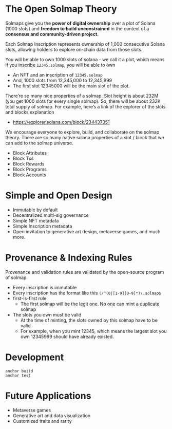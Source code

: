 # The Open Solmap Theory

Solmaps give you the **power of digital ownership** over a plot of Solana (1000 slots) and **************************************************************freedom to build unconstrained************************************************************** in the context of a ************************************************consensus and community-driven project.************************************************

Each Solmap Inscription represents ownership of 1,000 consecutive Solana slots, allowing holders to explore on-chain data from those slots.

You will be able to own 1000 slots of solana - we call it a plot, which means if you inscribe `12345.solmap`, you will be able to own

- An NFT and an inscription of `12345.solmap`
- And, 1000 slots from 12,345,000 to 12,345,999
- The first slot 12345000 will be the main slot of the plot.

There’re so many nice properties of a solmap. Slot height is about 232M (you get 1000 slots for every single solmap). So, there will be about 232K total supply of solmap. For example, here’s a link of the explorer of the slots and blocks explanation

- https://explorer.solana.com/block/234437351

We encourage everyone to explore, build, and collaborate on the solmap theory. There are so many native solana properties of a slot / block that we can add to the solmap universe. 

- Block Attributes
- Block Txs
- Block Rewards
- Block Programs
- Block Accounts

# Simple and Open Design

- Immutable by default
- Decentralized multi-sig governance
- Simple NFT metadata
- Simple Inscription metadata
- Open invitation to generative art design, metaverse games, and much more.

# Provenance & Indexing Rules

Provenance and validation rules are validated by the open-source program of solmap.

- Every inscription is immutable
- Every inscription has the format like this `(/^(0|[1-9][0-9]*)\.solmap$`
- first-is-first rule
    - The first solmap will be the legit one. No one can mint a duplicate solmap
- The slots you own must be valid
    - At the time of minting, the slots owned by this solmap have to be valid
    - For example, when you mint 12345, which means the largest slot you own 12345999 should have already existed.

# Development

```
anchor build
anchor test
```

# Future Applications

- Metaverse games
- Generative art and data visualization
- Customized traits and rarity